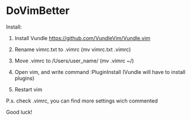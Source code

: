 # DoVimBetter

Install:

1. Install Vundle https://github.com/VundleVim/Vundle.vim

2. Rename vimrc.txt to .vimrc
(mv vimrc.txt .vimrc)

3. Move .vimrc to /Users/user_name/
(mv .vimrc ~/)

5. Open vim, and write command :PluginInstall (Vundle will have to install plugins)

6. Restart vim

P.s. check .vimrc, you can find more settings wich commented

Good luck!
